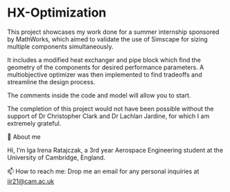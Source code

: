 # HX-Optimization
This project showcases my work done for a summer internship sponsored by MathWorks, which aimed to validate the use of Simscape for sizing multiple components simultaneously. 

It includes a modified heat exchanger and pipe block which find the geometry of the components for desired performance parameters. A multiobjective optimizer was then implemented to find tradeoffs and streamline the design process.

The comments inside the code and model will allow you to start.

The completion of this project would not have been possible without the support of Dr Christopher Clark and Dr Lachlan Jardine, for which I am extremely grateful.



👋 About me

Hi, I’m Iga Irena Ratajczak, a 3rd year Aerospace Engineering student at the University of Cambridge, England.

📫 How to reach me: Drop me an email for any personal inquiries at iir21@cam.ac.uk

